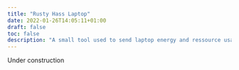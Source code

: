```yaml
---
title: "Rusty Hass Laptop"
date: 2022-01-26T14:05:11+01:00
draft: false
toc: false
description: "A small tool used to send laptop energy and ressource usage stats to Home-assistant."
---
```


Under construction
